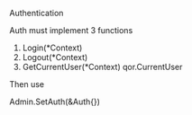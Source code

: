 Authentication

Auth must implement 3 functions

1. Login(*Context)
2. Logout(*Context)
3. GetCurrentUser(*Context) qor.CurrentUser

Then use

  Admin.SetAuth(&Auth{})
